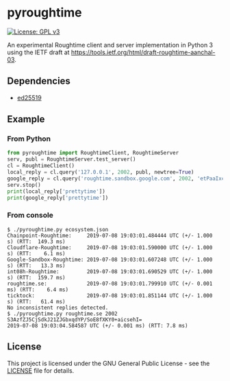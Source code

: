 # pyroughtime

[![License: GPL v3](https://img.shields.io/badge/License-GPL%20v3-blue.svg)](https://www.gnu.org/licenses/gpl-3.0)

An experimental Roughtime client and server implementation in Python 3 using the IETF draft at
<https://tools.ietf.org/html/draft-roughtime-aanchal-03>.

## Dependencies

* [ed25519](https://github.com/warner/python-ed25519/)

## Example

### From Python

```python
from pyroughtime import RoughtimeClient, RoughtimeServer
serv, publ = RoughtimeServer.test_server()
cl = RoughtimeClient()
local_reply = cl.query('127.0.0.1', 2002, publ, newtree=True)
google_reply = cl.query('roughtime.sandbox.google.com', 2002, 'etPaaIxcBMY1oUeGpwvPMCJMwlRVNxv51KK/tktoJTQ=', newtree=False)
serv.stop()
print(local_reply['prettytime'])
print(google_reply['prettytime'])
```

### From console
```console
$ ./pyroughtime.py ecosystem.json
Chainpoint-Roughtime:     2019-07-08 19:03:01.484444 UTC (+/- 1.000  s) (RTT:  149.3 ms)
Cloudflare-Roughtime:     2019-07-08 19:03:01.590000 UTC (+/- 1.000  s) (RTT:    6.1 ms)
Google-Sandbox-Roughtime: 2019-07-08 19:03:01.607248 UTC (+/- 1.000  s) (RTT:   13.3 ms)
int08h-Roughtime:         2019-07-08 19:03:01.690529 UTC (+/- 1.000  s) (RTT:  159.7 ms)
roughtime.se:             2019-07-08 19:03:01.799910 UTC (+/- 0.001 ms) (RTT:    6.4 ms)
ticktock:                 2019-07-08 19:03:01.851144 UTC (+/- 1.000  s) (RTT:   61.4 ms)
No inconsistent replies detected.
$ ./pyroughtime.py roughtime.se 2002 S3AzfZJ5CjSdkJ21ZJGbxqdYP/SoE8fXKY0+aicsehI=
2019-07-08 19:03:04.584587 UTC (+/- 0.001 ms) (RTT: 7.8 ms)

```

## License

This project is licensed under the GNU General Public License - see the [LICENSE](LICENSE)
file for details.

